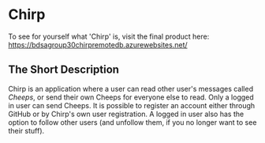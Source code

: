 # Chirp
To see for yourself what 'Chirp' is, visit the final product here: https://bdsagroup30chirpremotedb.azurewebsites.net/ 

## The Short Description
Chirp is an application where a user can read other user's messages called *Cheeps*, or send their own Cheeps for everyone else to read. Only a logged in user can send Cheeps. It is possible to register an account either through GitHub or by Chirp's own user registration. A logged in user also has the option to follow other users (and unfollow them, if you no longer want to see their stuff). 
